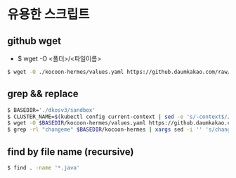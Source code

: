 # 유용한 스크립트

## github wget

- $ wget -O <폴더>/<파일이름> <github raw url>

```bash
$ wget -O ./kocoon-hermes/values.yaml https://github.daumkakao.com/raw/~~~
```

## grep && replace

```bash
$ BASEDIR='./dkosv3/sandbox'
$ CLUSTER_NAME=$(kubectl config current-context | sed -e 's/-context$//')
$ wget -O $BASEDIR/kocoon-hermes/values.yaml https://github.daumkakao.com/raw/~~~
$ grep -rl "changeme" $BASEDIR/kocoon-hermes | xargs sed -i '' 's/changeme/'"$CLUSTER_NAME"'/g'
```

## find by file name (recursive)

```bash
$ find . -name '*.java'
```
